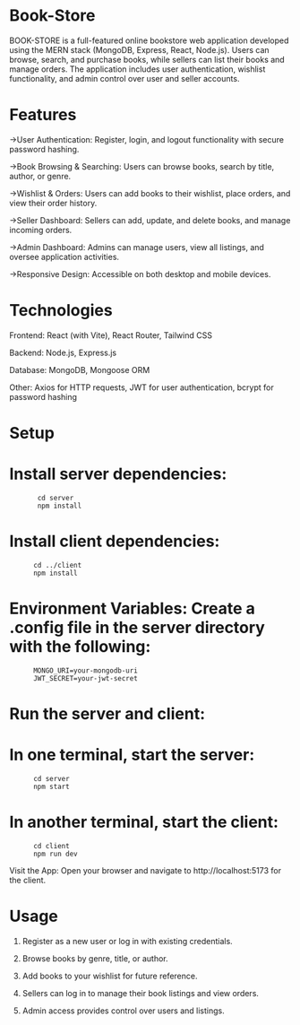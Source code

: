 # Book-Store
BOOK-STORE  is a full-featured online bookstore web application developed using the MERN stack (MongoDB, Express, React, Node.js). Users can browse, search, and purchase books, while sellers can list their books and manage orders. The application includes user authentication, wishlist functionality, and admin control over user and seller accounts.

# Features
  ->User Authentication: Register, login, and logout functionality with secure password hashing.
  
  ->Book Browsing & Searching: Users can browse books, search by title, author, or genre.
  
  ->Wishlist & Orders: Users can add books to their wishlist, place orders, and view their order history.
  
  ->Seller Dashboard: Sellers can add, update, and delete books, and manage incoming orders.
  
  ->Admin Dashboard: Admins can manage users, view all listings, and oversee application activities.
  
  ->Responsive Design: Accessible on both desktop and mobile devices.

# Technologies
Frontend: React (with Vite), React Router, Tailwind CSS

Backend: Node.js, Express.js

Database: MongoDB, Mongoose ORM

Other: Axios for HTTP requests, JWT for user authentication, bcrypt for password hashing

# Setup
  # Install server dependencies:
           cd server
           npm install
  # Install client dependencies:
          cd ../client
          npm install
  # Environment Variables: Create a .config file in the server directory with the following:
          MONGO_URI=your-mongodb-uri
          JWT_SECRET=your-jwt-secret
  # Run the server and client:
   # In one terminal, start the server:
          cd server
          npm start
  #  In another terminal, start the client:
          cd client
          npm run dev
Visit the App: Open your browser and navigate to http://localhost:5173 for the client.

# Usage
  1. Register as a new user or log in with existing credentials.
    
  2. Browse books by genre, title, or author.

  3. Add books to your wishlist for future reference.

  4. Sellers can log in to manage their book listings and view orders.
  
  5. Admin access provides control over users and listings.
